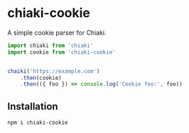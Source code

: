 # chiaki-cookie

A simple cookie parser for Chiaki.

```js
import chiaki from 'chiaki'
import cookie from 'chiaki-cookie'


chaiki('https://example.com')
	.then(cookie)
	.then(({ foo }) => console.log('Cookie foo:', foo))
```


## Installation

```sh
npm i chiaki-cookie
```
